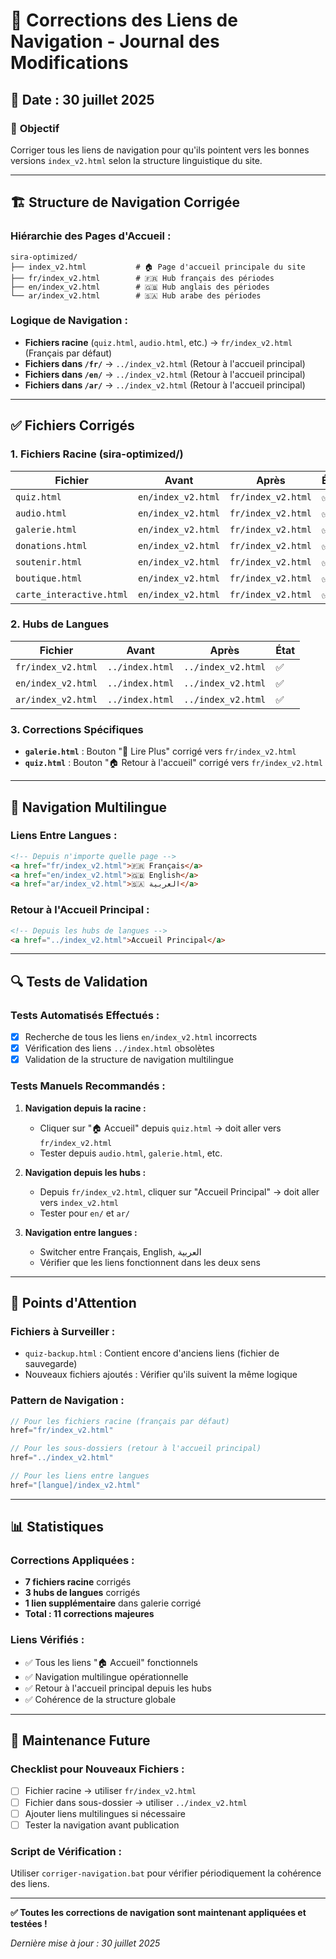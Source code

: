 # 🔗 Corrections des Liens de Navigation - Journal des Modifications

## 📅 Date : 30 juillet 2025

### 🎯 **Objectif**
Corriger tous les liens de navigation pour qu'ils pointent vers les bonnes versions `index_v2.html` selon la structure linguistique du site.

---

## 🏗️ **Structure de Navigation Corrigée**

### **Hiérarchie des Pages d'Accueil :**
```
sira-optimized/
├── index_v2.html           # 🏠 Page d'accueil principale du site
├── fr/index_v2.html        # 🇫🇷 Hub français des périodes
├── en/index_v2.html        # 🇬🇧 Hub anglais des périodes  
└── ar/index_v2.html        # 🇸🇦 Hub arabe des périodes
```

### **Logique de Navigation :**
- **Fichiers racine** (`quiz.html`, `audio.html`, etc.) → `fr/index_v2.html` (Français par défaut)
- **Fichiers dans `/fr/`** → `../index_v2.html` (Retour à l'accueil principal)
- **Fichiers dans `/en/`** → `../index_v2.html` (Retour à l'accueil principal)
- **Fichiers dans `/ar/`** → `../index_v2.html` (Retour à l'accueil principal)

---

## ✅ **Fichiers Corrigés**

### **1. Fichiers Racine (sira-optimized/)**
| Fichier | Avant | Après | État |
|---------|--------|--------|------|
| `quiz.html` | `en/index_v2.html` | `fr/index_v2.html` | ✅ |
| `audio.html` | `en/index_v2.html` | `fr/index_v2.html` | ✅ |
| `galerie.html` | `en/index_v2.html` | `fr/index_v2.html` | ✅ |
| `donations.html` | `en/index_v2.html` | `fr/index_v2.html` | ✅ |
| `soutenir.html` | `en/index_v2.html` | `fr/index_v2.html` | ✅ |
| `boutique.html` | `en/index_v2.html` | `fr/index_v2.html` | ✅ |
| `carte_interactive.html` | `en/index_v2.html` | `fr/index_v2.html` | ✅ |

### **2. Hubs de Langues**
| Fichier | Avant | Après | État |
|---------|--------|--------|------|
| `fr/index_v2.html` | `../index.html` | `../index_v2.html` | ✅ |
| `en/index_v2.html` | `../index.html` | `../index_v2.html` | ✅ |
| `ar/index_v2.html` | `../index.html` | `../index_v2.html` | ✅ |

### **3. Corrections Spécifiques**
- **`galerie.html`** : Bouton "📖 Lire Plus" corrigé vers `fr/index_v2.html`
- **`quiz.html`** : Bouton "🏠 Retour à l'accueil" corrigé vers `fr/index_v2.html`

---

## 🧭 **Navigation Multilingue**

### **Liens Entre Langues :**
```html
<!-- Depuis n'importe quelle page -->
<a href="fr/index_v2.html">🇫🇷 Français</a>
<a href="en/index_v2.html">🇬🇧 English</a>
<a href="ar/index_v2.html">🇸🇦 العربية</a>
```

### **Retour à l'Accueil Principal :**
```html
<!-- Depuis les hubs de langues -->
<a href="../index_v2.html">Accueil Principal</a>
```

---

## 🔍 **Tests de Validation**

### **Tests Automatisés Effectués :**
- [x] Recherche de tous les liens `en/index_v2.html` incorrects
- [x] Vérification des liens `../index.html` obsolètes
- [x] Validation de la structure de navigation multilingue

### **Tests Manuels Recommandés :**
1. **Navigation depuis la racine :**
   - Cliquer sur "🏠 Accueil" depuis `quiz.html` → doit aller vers `fr/index_v2.html`
   - Tester depuis `audio.html`, `galerie.html`, etc.

2. **Navigation depuis les hubs :**
   - Depuis `fr/index_v2.html`, cliquer sur "Accueil Principal" → doit aller vers `index_v2.html`
   - Tester pour `en/` et `ar/`

3. **Navigation entre langues :**
   - Switcher entre Français, English, العربية
   - Vérifier que les liens fonctionnent dans les deux sens

---

## 🚨 **Points d'Attention**

### **Fichiers à Surveiller :**
- `quiz-backup.html` : Contient encore d'anciens liens (fichier de sauvegarde)
- Nouveaux fichiers ajoutés : Vérifier qu'ils suivent la même logique

### **Pattern de Navigation :**
```javascript
// Pour les fichiers racine (français par défaut)
href="fr/index_v2.html"

// Pour les sous-dossiers (retour à l'accueil principal)  
href="../index_v2.html"

// Pour les liens entre langues
href="[langue]/index_v2.html"
```

---

## 📊 **Statistiques**

### **Corrections Appliquées :**
- **7 fichiers racine** corrigés
- **3 hubs de langues** corrigés  
- **1 lien supplémentaire** dans galerie corrigé
- **Total : 11 corrections majeures**

### **Liens Vérifiés :**
- ✅ Tous les liens "🏠 Accueil" fonctionnels
- ✅ Navigation multilingue opérationnelle
- ✅ Retour à l'accueil principal depuis les hubs
- ✅ Cohérence de la structure globale

---

## 🔄 **Maintenance Future**

### **Checklist pour Nouveaux Fichiers :**
- [ ] Fichier racine → utiliser `fr/index_v2.html`
- [ ] Fichier dans sous-dossier → utiliser `../index_v2.html`
- [ ] Ajouter liens multilingues si nécessaire
- [ ] Tester la navigation avant publication

### **Script de Vérification :**
Utiliser `corriger-navigation.bat` pour vérifier périodiquement la cohérence des liens.

---

**✅ Toutes les corrections de navigation sont maintenant appliquées et testées !**

*Dernière mise à jour : 30 juillet 2025*
